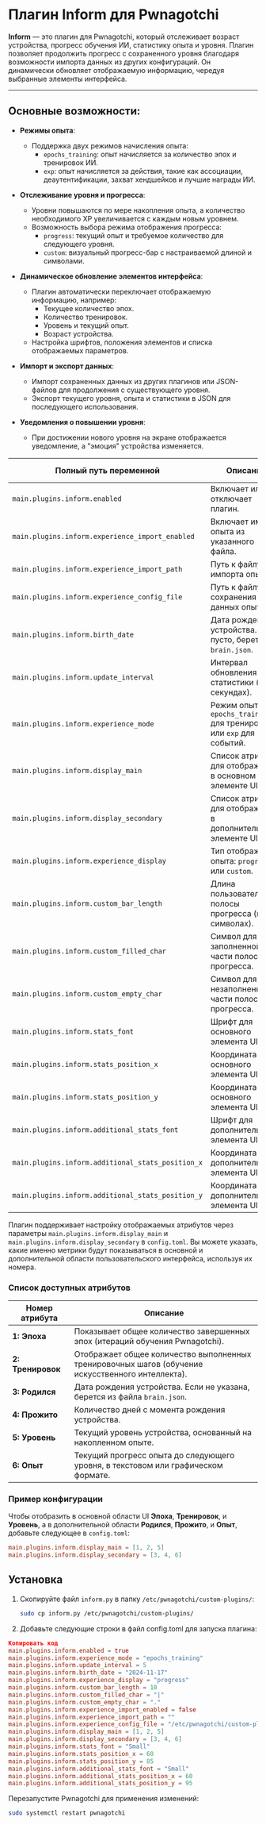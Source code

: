 # Плагин Inform для Pwnagotchi

**Inform** — это плагин для Pwnagotchi, который отслеживает возраст устройства, прогресс обучения ИИ, статистику опыта и уровня. Плагин позволяет продолжить прогресс с сохраненного уровня благодаря возможности импорта данных из других конфигураций. Он динамически обновляет отображаемую информацию, чередуя выбранные элементы интерфейса.

---

## Основные возможности:
- **Режимы опыта**:
  - Поддержка двух режимов начисления опыта:
    - `epochs_training`: опыт начисляется за количество эпох и тренировок ИИ.
    - `exp`: опыт начисляется за действия, такие как ассоциации, деаутентификации, захват хендшейков и лучшие награды ИИ.

- **Отслеживание уровня и прогресса**:
  - Уровни повышаются по мере накопления опыта, а количество необходимого XP увеличивается с каждым новым уровнем.
  - Возможность выбора режима отображения прогресса:
    - `progress`: текущий опыт и требуемое количество для следующего уровня.
    - `custom`: визуальный прогресс-бар с настраиваемой длиной и символами.

- **Динамическое обновление элементов интерфейса**:
  - Плагин автоматически переключает отображаемую информацию, например:
    - Текущее количество эпох.
    - Количество тренировок.
    - Уровень и текущий опыт.
    - Возраст устройства.
  - Настройка шрифтов, положения элементов и списка отображаемых параметров.

- **Импорт и экспорт данных**:
  - Импорт сохраненных данных из других плагинов или JSON-файлов для продолжения с существующего уровня.
  - Экспорт текущего уровня, опыта и статистики в JSON для последующего использования.

- **Уведомления о повышении уровня**:
  - При достижении нового уровня на экране отображается уведомление, а "эмоция" устройства изменяется.

| **Полный путь переменной**                        | **Описание**                                                                                | **Значение по умолчанию / Пример**           |
|---------------------------------------------------|---------------------------------------------------------------------------------------------|----------------------------------------------|
| `main.plugins.inform.enabled`                     | Включает или отключает плагин.                                                              | `true`                                       |
| `main.plugins.inform.experience_import_enabled`   | Включает импорт опыта из указанного файла.                                                  | `false`                                      |
| `main.plugins.inform.experience_import_path`      | Путь к файлу для импорта опыта.                                                             | `/etc/pwnagotchi/custom-plugins/inform.json` |
| `main.plugins.inform.experience_config_file`      | Путь к файлу для сохранения данных опыта.                                                   | `/etc/pwnagotchi/custom-plugins/inform.json` |
| `main.plugins.inform.birth_date`                  | Дата рождения устройства. Если пусто, берется из `brain.json`.                              | `"2024-11-17"`                               |
| `main.plugins.inform.update_interval`             | Интервал обновления статистики (в секундах).                                                | `5`                                          |
| `main.plugins.inform.experience_mode`             | Режим опыта: `epochs_training` для тренировок или `exp` для событий.                        | `"epochs_training"`                          |
| `main.plugins.inform.display_main`                | Список атрибутов для отображения в основном элементе UI.                                    | `[1, 2, 5]`                                  |
| `main.plugins.inform.display_secondary`           | Список атрибутов для отображения в дополнительном элементе UI.                              | `[3, 4, 6]`                                  |
| `main.plugins.inform.experience_display`          | Тип отображения опыта: `progress` или `custom`.                                             | `"progress"`                                 |
| `main.plugins.inform.custom_bar_length`           | Длина пользовательской полосы прогресса (в символах).                                       | `10`                                         |
| `main.plugins.inform.custom_filled_char`          | Символ для заполненной части полосы прогресса.                                              | `"\|"`                                       |
| `main.plugins.inform.custom_empty_char`           | Символ для незаполненной части полосы прогресса.                                            | `"."`                                        |
| `main.plugins.inform.stats_font`                  | Шрифт для основного элемента UI.                                                            | `"Small"`                                    |
| `main.plugins.inform.stats_position_x`            | Координата X для основного элемента UI.                                                     | `60`                                         |
| `main.plugins.inform.stats_position_y`            | Координата Y для основного элемента UI.                                                     | `85`                                         |
| `main.plugins.inform.additional_stats_font`       | Шрифт для дополнительного элемента UI.                                                      | `"Small"`                                    |
| `main.plugins.inform.additional_stats_position_x` | Координата X для дополнительного элемента UI.                                               | `60`                                         |
| `main.plugins.inform.additional_stats_position_y` | Координата Y для дополнительного элемента UI.                                               | `95`                                         |

Плагин поддерживает настройку отображаемых атрибутов через параметры `main.plugins.inform.display_main` и `main.plugins.inform.display_secondary` в `config.toml`. Вы можете указать, какие именно метрики будут показываться в основной и дополнительной области пользовательского интерфейса, используя их номера.

### Список доступных атрибутов

| **Номер атрибута**  | **Описание**                                                                                      |
|---------------------|---------------------------------------------------------------------------------------------------|
| **1: Эпоха**        | Показывает общее количество завершенных эпох (итераций обучения Pwnagotchi).                      |
| **2: Тренировок**   | Отображает общее количество выполненных тренировочных шагов (обучение искусственного интеллекта). |
| **3: Родился**      | Дата рождения устройства. Если не указана, берется из файла `brain.json`.                         |
| **4: Прожито**      | Количество дней с момента рождения устройства.                                                    |
| **5: Уровень**      | Текущий уровень устройства, основанный на накопленном опыте.                                      |
| **6: Опыт**         | Текущий прогресс опыта до следующего уровня, в текстовом или графическом формате.                 |

### Пример конфигурации

Чтобы отобразить в основной области UI **Эпоха**, **Тренировок**, и **Уровень**, а в дополнительной области **Родился**, **Прожито**, и **Опыт**, добавьте следующее в `config.toml`:

```toml
main.plugins.inform.display_main = [1, 2, 5]
main.plugins.inform.display_secondary = [3, 4, 6]
```

   ## Установка
1. Скопируйте файл `inform.py` в папку `/etc/pwnagotchi/custom-plugins/`:
   ```bash
   sudo cp inform.py /etc/pwnagotchi/custom-plugins/
2. Добавьте следующие строки в файл config.toml для запуска плагина:

```toml
Копировать код
main.plugins.inform.enabled = true
main.plugins.inform.experience_mode = "epochs_training"
main.plugins.inform.update_interval = 5
main.plugins.inform.birth_date = "2024-11-17"
main.plugins.inform.experience_display = "progress"
main.plugins.inform.custom_bar_length = 10
main.plugins.inform.custom_filled_char = "|"
main.plugins.inform.custom_empty_char = "."
main.plugins.inform.experience_import_enabled = false
main.plugins.inform.experience_import_path = ""
main.plugins.inform.experience_config_file = "/etc/pwnagotchi/custom-plugins/inform.json"
main.plugins.inform.display_main = [1, 2, 5]
main.plugins.inform.display_secondary = [3, 4, 6]
main.plugins.inform.stats_font = "Small"
main.plugins.inform.stats_position_x = 60
main.plugins.inform.stats_position_y = 85
main.plugins.inform.additional_stats_font = "Small"
main.plugins.inform.additional_stats_position_x = 60
main.plugins.inform.additional_stats_position_y = 95
```
Перезапустите Pwnagotchi для применения изменений:

```bash
sudo systemctl restart pwnagotchi
